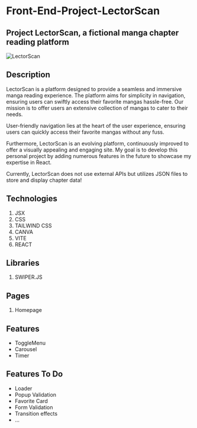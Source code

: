 # Front-End-Project-LectorScan
## Project LectorScan, a fictional manga chapter reading platform
![LectorScan](https://github.com/GMKRAKEN23/Front-End-Project-LectorScan/assets/149949090/417e59ef-729b-4e41-8a74-43700699b12e)

## Description 

LectorScan is a platform designed to provide a seamless and immersive manga reading experience. The platform aims for simplicity in navigation, ensuring users can swiftly access their favorite mangas hassle-free. Our mission is to offer users an extensive collection of mangas to cater to their needs.

User-friendly navigation lies at the heart of the user experience, ensuring users can quickly access their favorite mangas without any fuss.

Furthermore, LectorScan is an evolving platform, continuously improved to offer a visually appealing and engaging site. My goal is to develop this personal project by adding numerous features in the future to showcase my expertise in React.

Currently, LectorScan does not use external APIs but utilizes JSON files to store and display chapter data!

## Technologies
1. JSX
2. CSS
3. TAILWIND CSS
4. CANVA
5. VITE
6. REACT

## Libraries
1. SWIPER.JS

## Pages 
1. Homepage

## Features 
- ToggleMenu
- Carousel
- Timer

## Features To Do
- Loader
- Popup Validation
- Favorite Card
- Form Validation
- Transition effects
- ...
